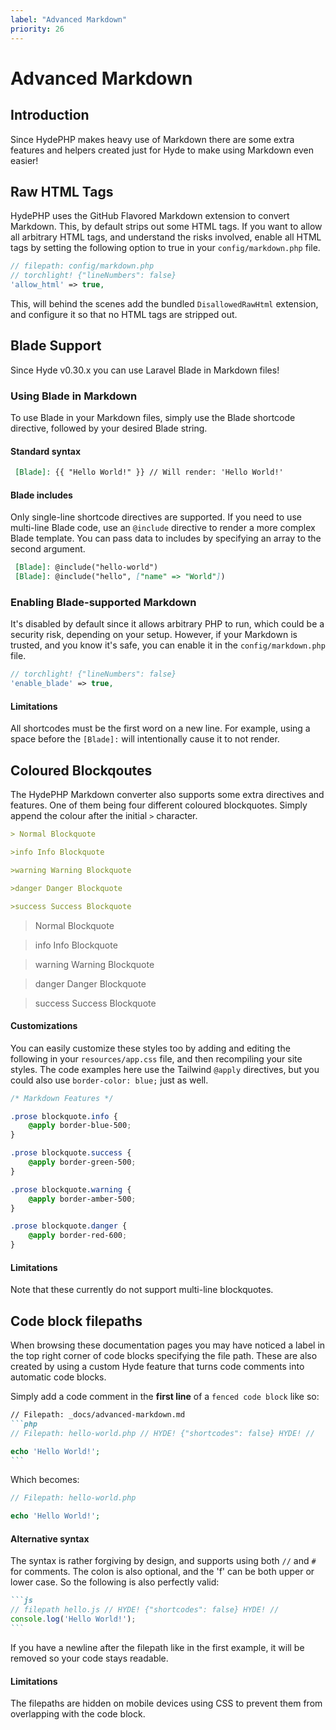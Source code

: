 ```yaml
---
label: "Advanced Markdown"
priority: 26
---
```


# Advanced Markdown

## Introduction

Since HydePHP makes heavy use of Markdown there are some extra features and helpers created just for Hyde to make using Markdown even easier!

## Raw HTML Tags

HydePHP uses the GitHub Flavored Markdown extension to convert Markdown. This, by default strips out some HTML tags. If you want to allow all arbitrary HTML tags, and understand the risks involved, enable all HTML tags by setting the following option to true in your `config/markdown.php` file.

```php
// filepath: config/markdown.php
// torchlight! {"lineNumbers": false}
'allow_html' => true,
```

This, will behind the scenes add the bundled `DisallowedRawHtml` extension, and configure it so that no HTML tags are stripped out.

## Blade Support

Since Hyde v0.30.x you can use Laravel Blade in Markdown files!

### Using Blade in Markdown

To use Blade in your Markdown files, simply use the Blade shortcode directive,
followed by your desired Blade string.

#### Standard syntax

```markdown
 [Blade]: {{ "Hello World!" }} // Will render: 'Hello World!'
```

#### Blade includes

Only single-line shortcode directives are supported. If you need to use multi-line Blade code,
use an `@include` directive to render a more complex Blade template. 
You can pass data to includes by specifying an array to the second argument.

```markdown
 [Blade]: @include("hello-world")
 [Blade]: @include("hello", ["name" => "World"])
```

### Enabling Blade-supported Markdown
It's disabled by default since it allows arbitrary PHP to run, which could be a security risk,
depending on your setup. However, if your Markdown is trusted, and you know it's safe,
you can enable it in the `config/markdown.php` file.

```php
// torchlight! {"lineNumbers": false}
'enable_blade' => true,
```

#### Limitations

All shortcodes must be the first word on a new line.
For example, using a space before the `[Blade]:` will intentionally cause it to not render.

## Coloured Blockqoutes

The HydePHP Markdown converter also supports some extra directives and features. One of them being four different coloured blockquotes. Simply append the colour after the initial `>` character.


```markdown
> Normal Blockquote

>info Info Blockquote

>warning Warning Blockquote

>danger Danger Blockquote

>success Success Blockquote
```

> Normal Blockquote

>info Info Blockquote

>warning Warning Blockquote

>danger Danger Blockquote

>success Success Blockquote

#### Customizations

You can easily customize these styles too by adding and editing the following in your `resources/app.css` file, and then recompiling your site styles.
The code examples here use the Tailwind `@apply` directives, but you could also use `border-color: blue;` just as well.

```css
/* Markdown Features */

.prose blockquote.info {
	@apply border-blue-500;
}

.prose blockquote.success {
	@apply border-green-500;
}

.prose blockquote.warning {
	@apply border-amber-500;
}

.prose blockquote.danger {
	@apply border-red-600;
}
```

#### Limitations

Note that these currently do not support multi-line blockquotes.

## Code block filepaths

When browsing these documentation pages you may have noticed a label in the top right corner of code blocks specifying the file path.
These are also created by using a custom Hyde feature that turns code comments into automatic code blocks.

Simply add a code comment in the **first line** of a `fenced code block` like so:

````markdown
// Filepath: _docs/advanced-markdown.md
```php
// Filepath: hello-world.php // HYDE! {"shortcodes": false} HYDE! // 

echo 'Hello World!';
```
````

Which becomes:

```php
// Filepath: hello-world.php 

echo 'Hello World!';
```

#### Alternative syntax

The syntax is rather forgiving by design, and supports using both `//` and `#` for comments.
The colon is also optional, and the 'f' can be both upper or lower case. So the following is also perfectly valid:

````markdown
```js
// filepath hello.js // HYDE! {"shortcodes": false} HYDE! //
console.log('Hello World!');
```
````

If you have a newline after the filepath like in the first example, it will be removed so your code stays readable.

#### Limitations

The filepaths are hidden on mobile devices using CSS to prevent them from overlapping with the code block.
